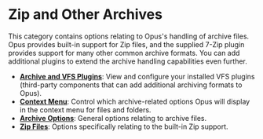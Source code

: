 # Zip and Other Archives

This category contains options relating to Opus's handling of archive files. Opus provides built-in support for Zip files, and the supplied 7-Zip plugin provides support for many other common archive formats. You can add additional plugins to extend the archive handling capabilities even further.

- **[Archive and VFS Plugins](/Manual/preferences/preferences_categories/zip_and_other_archives/archive_and_vfs_plugins.md)**: View and configure your installed VFS plugins (third-party components that can add additional archiving formats to Opus).
- **[Context Menu](/Manual/preferences/preferences_categories/zip_and_other_archives/archive_context_menu.md)**: Control which archive-related options Opus will display in the context menu for files and folders.
- **[Archive Options](/Manual/preferences/preferences_categories/zip_and_other_archives/archive_options.md)**: General options relating to archive files.
- **[Zip Files](/Manual/preferences/preferences_categories/zip_and_other_archives/zip_file_options.md)**: Options specifically relating to the built-in Zip support.

 
